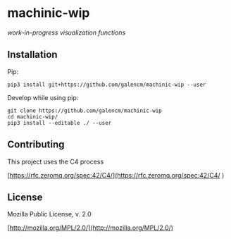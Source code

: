 # machinic-wip

_work-in-progress visualization functions_

## Installation

Pip:

```
pip3 install git+https://github.com/galencm/machinic-wip --user
```

Develop while using pip:

```
git clone https://github.com/galencm/machinic-wip
cd machinic-wip/
pip3 install --editable ./ --user
```

## Contributing

This project uses the C4 process 

[https://rfc.zeromq.org/spec:42/C4/](https://rfc.zeromq.org/spec:42/C4/
)

## License

Mozilla Public License, v. 2.0

[http://mozilla.org/MPL/2.0/](http://mozilla.org/MPL/2.0/)


